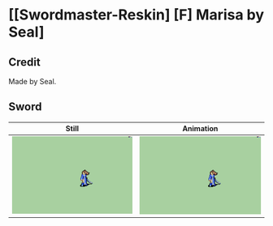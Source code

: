 # [\[Swordmaster-Reskin\] \[F\] Marisa by Seal]

## Credit

Made by Seal.

## Sword

| Still | Animation |
| :---: | :-------: |
| ![Sword still](./Sword_000.png) | ![Sword animation](./Sword.gif) |
